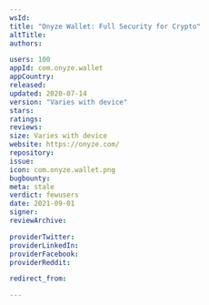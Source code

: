 ```yaml
---
wsId: 
title: "Onyze Wallet: Full Security for Crypto"
altTitle: 
authors:

users: 100
appId: com.onyze.wallet
appCountry: 
released: 
updated: 2020-07-14
version: "Varies with device"
stars: 
ratings: 
reviews: 
size: Varies with device
website: https://onyze.com/
repository: 
issue: 
icon: com.onyze.wallet.png
bugbounty: 
meta: stale
verdict: fewusers
date: 2021-09-01
signer: 
reviewArchive:

providerTwitter: 
providerLinkedIn: 
providerFacebook: 
providerReddit: 

redirect_from:

---
```


